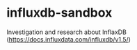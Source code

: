 # influxdb-sandbox
Investigation and research about InflaxDB (https://docs.influxdata.com/influxdb/v1.5/)
